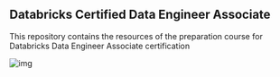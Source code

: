 ## Databricks Certified Data Engineer Associate

This repository contains the resources of the preparation course for Databricks Data Engineer Associate certification

![img](https://mlfpdch36soi.i.optimole.com/w:944/h:569/q:mauto/https://data-driven.com/wp-content/uploads/2019/10/Databricks-unified-analytics-background.jpg)
